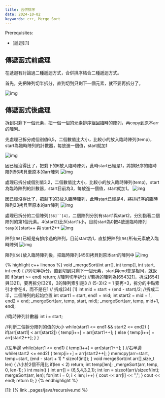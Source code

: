 ```yaml
---
title: 合併排序
date: 2024-10-02
keywords: c++, Merge Sort
---
```

Prerequisites:

- [遞迴][1]

## 傳遞函式前處理

在遞迴有討論過二種遞迴方式，合併排序結合二種遞迴方式。

首先，先把陣列切半拆分，直到切到只剩下一個元素，就不要再拆分了。

![img]({{site.imgurl}}/dataStruct/mergeSort1.jpg)  

## 傳遞函式後處理

拆到只剩下一個元素，把一個一個的元素排序組回臨時的陣列，再copy到原本arr的陣列。


先處理已拆分成個別值6,5，二個數值比大小，比較小的放入臨時陣列(temp)，start為臨時陣列的計數器，每放進一個值，start就加1

![img]({{site.imgurl}}/dataStruct/mergeSort2.jpg)  


因已經沒得比了，把剩下的6放入臨時陣列，此時start已經是1，將排好序的臨時陣列56拷貝至原本的arr陣列
![img]({{site.imgurl}}/dataStruct/mergeSort3.jpg)  


處理已拆分成個別值3,2，二個數值比大小，比較小的放入臨時陣列(temp)，start為臨時陣列的計數器，start目前為3，每放進一個值，start就加1。
![img]({{site.imgurl}}/dataStruct/mergeSort4.jpg)  

因已經沒得比了，把剩下的3放入臨時陣列，此時start已經是4，將排好序的臨時陣列23拷貝至原本的arr陣列
![img]({{site.imgurl}}/dataStruct/mergeSort5.jpg)  


處理已拆分的二個陣列`[56]``[4]`，二個陣列分別有start1與start2，分別指著二個陣列的第1個元素。4(start2)比5(start1)小，目前start為0把4放進臨時陣列`temp[0]`start++ 與 start2++
![img]({{site.imgurl}}/dataStruct/mergeSort6.jpg)  


陣列`[56]`已經是有排序過的陣列，目前start為1，直接把陣列`[56]`所有元素放入臨時陣列
![img]({{site.imgurl}}/dataStruct/mergeSort7.jpg)  

陣列`[56]`放入臨時陣列後，把臨時陣列[456]拷貝到原本arr的陣列中
![img]({{site.imgurl}}/dataStruct/mergeSort8.jpg) 


{% highlight c++ linenos %}
void _mergeSort(int arr[], int temp[], int start, int end) {
  //列切半拆分，直到切到只剩下一個元素，start與end會是相同，就返回
  if(start >= end) return;
  //陣列切半拆分
  //若拆的陣列為[654321]，拆成[654]與[321]，要再拆分[321]，3的陣列索引是3
  // (5-3)/2 = 1 要再+3，拆分的中點索引才會在4，而不是在1
  // 拆成[34] [1]
  int mid = start + (end - start)/2;
  //拆成二半，二個陣列的起始位置
  int start1 = start, end1 = mid;
  int start2 = mid + 1, end2 = end;
  _mergeSort(arr, temp, start, mid);
  _mergeSort(arr, temp, mid+1, end);
  
  //臨時陣列計數器
  int i = start;

  //判斷二個拆分陣列的值的大小
  while(start1 <= end1 && start2 <= end2) {
    if(arr[start1] < arr[start2]) {
      temp[i++] = arr[start1++];
    } else {
      temp[i++] = arr[start2++];
    }
  }
  
  //左半邊
  while(start1 <= end1) {
    temp[i++] = arr[start1++];
  }
  //右半邊
  while(start2 <= end2) {
    temp[i++] = arr[start2++];
  }
  memcpy(arr+start, temp+start, (end - start + 1) * sizeof(int));
}
void mergeSort(int arr[],size_t len) {
  //小於2個不用比
  if(len < 2) return;
  int temp[len];
  _mergeSort(arr, temp, 0, len-1);
}
int main() {
  int arr[] = {6,5,4,3,2,1};
  int len = sizeof(arr)/sizeof(int);
  mergeSort(arr, len);
  for(int i = 0; i < len; i++) {
    cout << arr[i] << ",";
  }
  cout << endl;
  return 0;
}
{% endhighlight %}


[1]: {% link _pages/java/recursive.md %}
